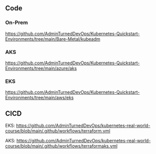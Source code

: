 ## Code



### On-Prem

https://github.com/AdminTurnedDevOps/Kubernetes-Quickstart-Environments/tree/main/Bare-Metal/kubeadm


### AKS

https://github.com/AdminTurnedDevOps/Kubernetes-Quickstart-Environments/tree/main/azure/aks



### EKS

https://github.com/AdminTurnedDevOps/Kubernetes-Quickstart-Environments/tree/main/aws/eks




## CICD

EKS: https://github.com/AdminTurnedDevOps/kubernetes-real-world-course/blob/main/.github/workflows/terraform.yml

AKS: https://github.com/AdminTurnedDevOps/kubernetes-real-world-course/blob/main/.github/workflows/terraformaks.yml